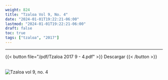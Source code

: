 ```yaml
---
weight: 824
title: "Tzaloa Vol 9, No. 4"
date: "2024-01-01T19:22:21-06:00"
lastmod: "2024-01-01T19:22:21-06:00"
draft: false
toc: true
tags: ["tzaloa", "2017"]
---
```

- - - - - - - - -
{{< button file="/pdf/Tzaloa 2017 9 - 4.pdf" >}}   Descargar {{< /button >}} 
######
![Tzaloa vol 9, no. 4](/images/portada/9-4.jpeg)